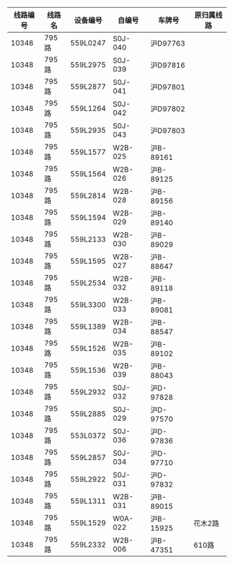 | 线路编号 | 线路名 | 设备编号 | 自编号 | 车牌号 | 原归属线路 |
| --- | --- | --- | --- | --- | --- |
|10348|795路|559L0247|S0J-040|沪D97763|
|10348|795路|559L2975|S0J-039|沪D97816|
|10348|795路|559L2877|S0J-041|沪D97801|
|10348|795路|559L1264|S0J-042|沪D97802|
|10348|795路|559L2935|S0J-043|沪D97803|
|10348|795路|559L1577|W2B-025|沪B-89161|
|10348|795路|559L1564|W2B-026|沪B-89125|
|10348|795路|559L2814|W2B-028|沪B-89156|
|10348|795路|559L1594|W2B-029|沪B-89140|
|10348|795路|559L2133|W2B-030|沪B-89029|
|10348|795路|559L1595|W2B-027|沪B-88647|
|10348|795路|559L2534|W2B-032|沪B-89118|
|10348|795路|559L3300|W2B-033|沪B-89081|
|10348|795路|559L1389|W2B-034|沪B-88547|
|10348|795路|559L1526|W2B-035|沪B-89102|
|10348|795路|559L1536|W2B-039|沪B-88043|
|10348|795路|559L2932|S0J-032|沪D-97828|
|10348|795路|559L2885|S0J-029|沪D-97570|
|10348|795路|553L0372|S0J-036|沪D-97836|
|10348|795路|559L2857|S0J-034|沪D-97710|
|10348|795路|559L2922|S0J-031|沪D-97832|
|10348|795路|559L1311|W2B-031|沪B-89015|
|10348|795路|559L1529|W0A-022|沪B-15925|花木2路|
|10348|795路|559L2332|W2B-006|沪B-47351|610路|
